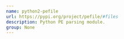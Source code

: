 ```yaml
---
name: python2-pefile
url: https://pypi.org/project/pefile/#files
description: Python PE parsing module.
group: None
---
```

